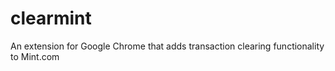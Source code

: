 clearmint
=========

An extension for Google Chrome that adds transaction clearing functionality to Mint.com